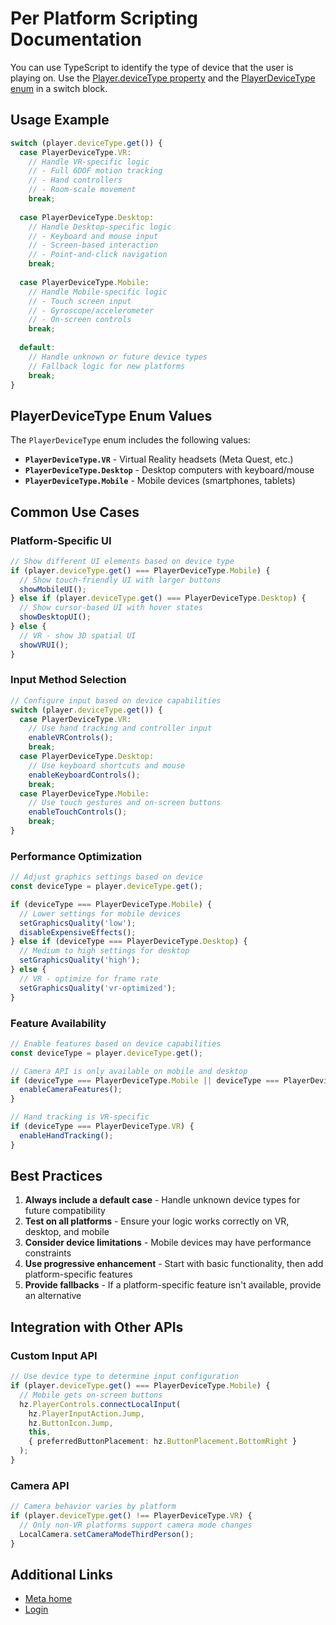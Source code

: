 # Per Platform Scripting Documentation

You can use TypeScript to identify the type of device that the user is playing on. Use the [Player.deviceType property](https://horizon.meta.com/resources/scripting-api/core.player.devicetype.md/?api_version=2.0.0) and the [PlayerDeviceType enum](https://horizon.meta.com/resources/scripting-api/core.player.devicetype.md/?api_version=2.0.0) in a switch block.

## Usage Example

```typescript
switch (player.deviceType.get()) {
  case PlayerDeviceType.VR:
    // Handle VR-specific logic
    // - Full 6DOF motion tracking
    // - Hand controllers
    // - Room-scale movement
    break;
    
  case PlayerDeviceType.Desktop:
    // Handle Desktop-specific logic
    // - Keyboard and mouse input
    // - Screen-based interaction
    // - Point-and-click navigation
    break;
    
  case PlayerDeviceType.Mobile:
    // Handle Mobile-specific logic
    // - Touch screen input
    // - Gyroscope/accelerometer
    // - On-screen controls
    break;
    
  default:
    // Handle unknown or future device types
    // Fallback logic for new platforms
    break;
}
```

## PlayerDeviceType Enum Values

The `PlayerDeviceType` enum includes the following values:

- **`PlayerDeviceType.VR`** - Virtual Reality headsets (Meta Quest, etc.)
- **`PlayerDeviceType.Desktop`** - Desktop computers with keyboard/mouse
- **`PlayerDeviceType.Mobile`** - Mobile devices (smartphones, tablets)

## Common Use Cases

### Platform-Specific UI
```typescript
// Show different UI elements based on device type
if (player.deviceType.get() === PlayerDeviceType.Mobile) {
  // Show touch-friendly UI with larger buttons
  showMobileUI();
} else if (player.deviceType.get() === PlayerDeviceType.Desktop) {
  // Show cursor-based UI with hover states
  showDesktopUI();
} else {
  // VR - show 3D spatial UI
  showVRUI();
}
```

### Input Method Selection
```typescript
// Configure input based on device capabilities
switch (player.deviceType.get()) {
  case PlayerDeviceType.VR:
    // Use hand tracking and controller input
    enableVRControls();
    break;
  case PlayerDeviceType.Desktop:
    // Use keyboard shortcuts and mouse
    enableKeyboardControls();
    break;
  case PlayerDeviceType.Mobile:
    // Use touch gestures and on-screen buttons
    enableTouchControls();
    break;
}
```

### Performance Optimization
```typescript
// Adjust graphics settings based on device
const deviceType = player.deviceType.get();

if (deviceType === PlayerDeviceType.Mobile) {
  // Lower settings for mobile devices
  setGraphicsQuality('low');
  disableExpensiveEffects();
} else if (deviceType === PlayerDeviceType.Desktop) {
  // Medium to high settings for desktop
  setGraphicsQuality('high');
} else {
  // VR - optimize for frame rate
  setGraphicsQuality('vr-optimized');
}
```

### Feature Availability
```typescript
// Enable features based on device capabilities
const deviceType = player.deviceType.get();

// Camera API is only available on mobile and desktop
if (deviceType === PlayerDeviceType.Mobile || deviceType === PlayerDeviceType.Desktop) {
  enableCameraFeatures();
}

// Hand tracking is VR-specific
if (deviceType === PlayerDeviceType.VR) {
  enableHandTracking();
}
```

## Best Practices

1. **Always include a default case** - Handle unknown device types for future compatibility
2. **Test on all platforms** - Ensure your logic works correctly on VR, desktop, and mobile
3. **Consider device limitations** - Mobile devices may have performance constraints
4. **Use progressive enhancement** - Start with basic functionality, then add platform-specific features
5. **Provide fallbacks** - If a platform-specific feature isn't available, provide an alternative

## Integration with Other APIs

### Custom Input API
```typescript
// Use device type to determine input configuration
if (player.deviceType.get() === PlayerDeviceType.Mobile) {
  // Mobile gets on-screen buttons
  hz.PlayerControls.connectLocalInput(
    hz.PlayerInputAction.Jump,
    hz.ButtonIcon.Jump,
    this,
    { preferredButtonPlacement: hz.ButtonPlacement.BottomRight }
  );
}
```

### Camera API
```typescript
// Camera behavior varies by platform
if (player.deviceType.get() !== PlayerDeviceType.VR) {
  // Only non-VR platforms support camera mode changes
  LocalCamera.setCameraModeThirdPerson();
}
```

## Additional Links
- [Meta home](https://developers.meta.com/horizon-worlds/)
- [Login](https://developers.meta.com/login/?redirect_uri=https%3A%2F%2Fdevelopers.meta.com%2Fhorizon-worlds%2Flearn%2Fdocumentation%2Fcreate-for-web-and-mobile%2Ftypescript-apis-for-mobile%2Fper-platform-scripting%2F)